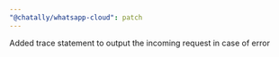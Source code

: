 ```yaml
---
"@chatally/whatsapp-cloud": patch
---
```


Added trace statement to output the incoming request in case of error

